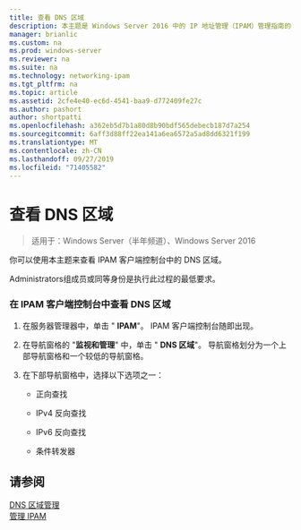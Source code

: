 ```yaml
---
title: 查看 DNS 区域
description: 本主题是 Windows Server 2016 中的 IP 地址管理（IPAM）管理指南的一部分。
manager: brianlic
ms.custom: na
ms.prod: windows-server
ms.reviewer: na
ms.suite: na
ms.technology: networking-ipam
ms.tgt_pltfrm: na
ms.topic: article
ms.assetid: 2cfe4e40-ec6d-4541-baa9-d772409fe27c
ms.author: pashort
author: shortpatti
ms.openlocfilehash: a362eb5d7b1a80d8b90bdf565debecb187d7a254
ms.sourcegitcommit: 6aff3d88ff22ea141a6ea6572a5ad8dd6321f199
ms.translationtype: MT
ms.contentlocale: zh-CN
ms.lasthandoff: 09/27/2019
ms.locfileid: "71405582"
---
```

# <a name="view-dns-zones"></a>查看 DNS 区域

>适用于：Windows Server（半年频道）、Windows Server 2016

你可以使用本主题来查看 IPAM 客户端控制台中的 DNS 区域。  
  
Administrators组成员或同等身份是执行此过程的最低要求。  
  
### <a name="to-view-dns-zones-in-the-ipam-client-console"></a>在 IPAM 客户端控制台中查看 DNS 区域  
  
1.  在服务器管理器中，单击 " **IPAM**"。 IPAM 客户端控制台随即出现。  
  
2.  在导航窗格的 "**监视和管理**" 中，单击 " **DNS 区域**"。  导航窗格划分为一个上部导航窗格和一个较低的导航窗格。  
  
3.  在下部导航窗格中，选择以下选项之一：  
  
    -   正向查找  
  
    -   IPv4 反向查找  
  
    -   IPv6 反向查找  
  
    -   条件转发器  
  
## <a name="see-also"></a>请参阅  
[DNS 区域管理](DNS-Zone-Management.md)  
[管理 IPAM](Manage-IPAM.md)  
  


